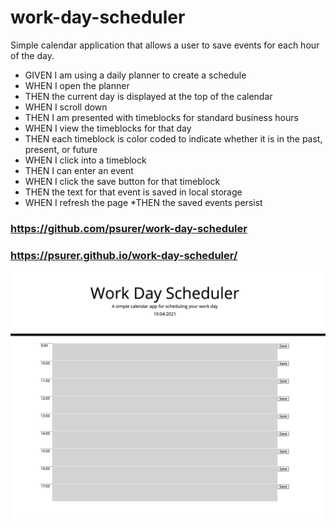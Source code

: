 # work-day-scheduler
Simple calendar application that allows a user to save events for each hour of the day.

* GIVEN I am using a daily planner to create a schedule
* WHEN I open the planner
* THEN the current day is displayed at the top of the calendar
* WHEN I scroll down
* THEN I am presented with timeblocks for standard business hours
* WHEN I view the timeblocks for that day
* THEN each timeblock is color coded to indicate whether it is in the past, present, or future
* WHEN I click into a timeblock
* THEN I can enter an event
* WHEN I click the save button for that timeblock
* THEN the text for that event is saved in local storage
* WHEN I refresh the page
*THEN the saved events persist

### https://github.com/psurer/work-day-scheduler
### https://psurer.github.io/work-day-scheduler/

![screen shot](./Assets/images/screenshot.png)
